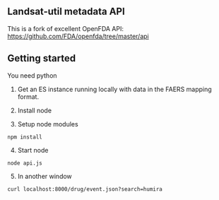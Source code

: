 ## Landsat-util metadata API

This is a fork of excellent OpenFDA API: https://github.com/FDA/openfda/tree/master/api

## Getting started

You need python

1. Get an ES instance running locally with data in the FAERS mapping format.

2. Install node

3. Setup node modules

```
npm install
```

4. Start node

```
node api.js
```

5. In another window

```
curl localhost:8000/drug/event.json?search=humira
```
